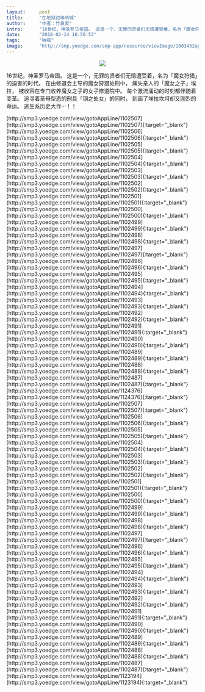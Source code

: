 ```yaml
---
layout:     post
title:      "在地狱边缘呐喊"
author:     "作者：竹良実"
intro:      "16世纪，神圣罗马帝国。 这是一个，无罪的贤者们无情遭受着，名为「魔女狩猎」的迫害的时代。 在由修道会主导的魔女狩猎处刑中， 痛失亲人的「魔女之子」埃拉， 被收容在专门收养魔女之子的女子修道院中。 每个激流涌动的时刻都伴随着变革。 追寻着圣母型态的刑具「钢之处女」的同时， 刻画了埃拉坎坷却又刚烈的命运。 逃生系历史大作···！！"
date:       "2018-02-14 16:56:53"
tags:       "呐喊"
image:      "http://smp.yoedge.com/smp-app/resource/viewImage/1003452appline.png"
---
```

<div style="text-align: center">
<p><img src="http://smp.yoedge.com/smp-app/resource/viewImage/1003452appline.png"/></p>
</div>
<p class="post-meta">
<span>16世纪，神圣罗马帝国。 这是一个，无罪的贤者们无情遭受着，名为「魔女狩猎」的迫害的时代。 在由修道会主导的魔女狩猎处刑中， 痛失亲人的「魔女之子」埃拉， 被收容在专门收养魔女之子的女子修道院中。 每个激流涌动的时刻都伴随着变革。 追寻着圣母型态的刑具「钢之处女」的同时， 刻画了埃拉坎坷却又刚烈的命运。 逃生系历史大作···！！</span>
</p>
[http://smp3.yoedge.com/view/gotoAppLine/1102507](http://smp3.yoedge.com/view/gotoAppLine/1102507){:target="_blank"}
[http://smp3.yoedge.com/view/gotoAppLine/1102506](http://smp3.yoedge.com/view/gotoAppLine/1102506){:target="_blank"}
[http://smp3.yoedge.com/view/gotoAppLine/1102505](http://smp3.yoedge.com/view/gotoAppLine/1102505){:target="_blank"}
[http://smp3.yoedge.com/view/gotoAppLine/1102504](http://smp3.yoedge.com/view/gotoAppLine/1102504){:target="_blank"}
[http://smp3.yoedge.com/view/gotoAppLine/1102503](http://smp3.yoedge.com/view/gotoAppLine/1102503){:target="_blank"}
[http://smp3.yoedge.com/view/gotoAppLine/1102502](http://smp3.yoedge.com/view/gotoAppLine/1102502){:target="_blank"}
[http://smp3.yoedge.com/view/gotoAppLine/1102501](http://smp3.yoedge.com/view/gotoAppLine/1102501){:target="_blank"}
[http://smp3.yoedge.com/view/gotoAppLine/1102500](http://smp3.yoedge.com/view/gotoAppLine/1102500){:target="_blank"}
[http://smp3.yoedge.com/view/gotoAppLine/1102499](http://smp3.yoedge.com/view/gotoAppLine/1102499){:target="_blank"}
[http://smp3.yoedge.com/view/gotoAppLine/1102498](http://smp3.yoedge.com/view/gotoAppLine/1102498){:target="_blank"}
[http://smp3.yoedge.com/view/gotoAppLine/1102497](http://smp3.yoedge.com/view/gotoAppLine/1102497){:target="_blank"}
[http://smp3.yoedge.com/view/gotoAppLine/1102496](http://smp3.yoedge.com/view/gotoAppLine/1102496){:target="_blank"}
[http://smp3.yoedge.com/view/gotoAppLine/1102495](http://smp3.yoedge.com/view/gotoAppLine/1102495){:target="_blank"}
[http://smp3.yoedge.com/view/gotoAppLine/1102494](http://smp3.yoedge.com/view/gotoAppLine/1102494){:target="_blank"}
[http://smp3.yoedge.com/view/gotoAppLine/1102493](http://smp3.yoedge.com/view/gotoAppLine/1102493){:target="_blank"}
[http://smp3.yoedge.com/view/gotoAppLine/1102492](http://smp3.yoedge.com/view/gotoAppLine/1102492){:target="_blank"}
[http://smp3.yoedge.com/view/gotoAppLine/1102491](http://smp3.yoedge.com/view/gotoAppLine/1102491){:target="_blank"}
[http://smp3.yoedge.com/view/gotoAppLine/1102490](http://smp3.yoedge.com/view/gotoAppLine/1102490){:target="_blank"}
[http://smp3.yoedge.com/view/gotoAppLine/1102489](http://smp3.yoedge.com/view/gotoAppLine/1102489){:target="_blank"}
[http://smp3.yoedge.com/view/gotoAppLine/1102488](http://smp3.yoedge.com/view/gotoAppLine/1102488){:target="_blank"}
[http://smp3.yoedge.com/view/gotoAppLine/1102487](http://smp3.yoedge.com/view/gotoAppLine/1102487){:target="_blank"}
[http://smp3.yoedge.com/view/gotoAppLine/1124376](http://smp3.yoedge.com/view/gotoAppLine/1124376){:target="_blank"}
[http://smp3.yoedge.com/view/gotoAppLine/1102507](http://smp3.yoedge.com/view/gotoAppLine/1102507){:target="_blank"}
[http://smp3.yoedge.com/view/gotoAppLine/1102506](http://smp3.yoedge.com/view/gotoAppLine/1102506){:target="_blank"}
[http://smp3.yoedge.com/view/gotoAppLine/1102505](http://smp3.yoedge.com/view/gotoAppLine/1102505){:target="_blank"}
[http://smp3.yoedge.com/view/gotoAppLine/1102504](http://smp3.yoedge.com/view/gotoAppLine/1102504){:target="_blank"}
[http://smp3.yoedge.com/view/gotoAppLine/1102503](http://smp3.yoedge.com/view/gotoAppLine/1102503){:target="_blank"}
[http://smp3.yoedge.com/view/gotoAppLine/1102502](http://smp3.yoedge.com/view/gotoAppLine/1102502){:target="_blank"}
[http://smp3.yoedge.com/view/gotoAppLine/1102501](http://smp3.yoedge.com/view/gotoAppLine/1102501){:target="_blank"}
[http://smp3.yoedge.com/view/gotoAppLine/1102500](http://smp3.yoedge.com/view/gotoAppLine/1102500){:target="_blank"}
[http://smp3.yoedge.com/view/gotoAppLine/1102499](http://smp3.yoedge.com/view/gotoAppLine/1102499){:target="_blank"}
[http://smp3.yoedge.com/view/gotoAppLine/1102498](http://smp3.yoedge.com/view/gotoAppLine/1102498){:target="_blank"}
[http://smp3.yoedge.com/view/gotoAppLine/1102497](http://smp3.yoedge.com/view/gotoAppLine/1102497){:target="_blank"}
[http://smp3.yoedge.com/view/gotoAppLine/1102496](http://smp3.yoedge.com/view/gotoAppLine/1102496){:target="_blank"}
[http://smp3.yoedge.com/view/gotoAppLine/1102495](http://smp3.yoedge.com/view/gotoAppLine/1102495){:target="_blank"}
[http://smp3.yoedge.com/view/gotoAppLine/1102494](http://smp3.yoedge.com/view/gotoAppLine/1102494){:target="_blank"}
[http://smp3.yoedge.com/view/gotoAppLine/1102493](http://smp3.yoedge.com/view/gotoAppLine/1102493){:target="_blank"}
[http://smp3.yoedge.com/view/gotoAppLine/1102492](http://smp3.yoedge.com/view/gotoAppLine/1102492){:target="_blank"}
[http://smp3.yoedge.com/view/gotoAppLine/1102491](http://smp3.yoedge.com/view/gotoAppLine/1102491){:target="_blank"}
[http://smp3.yoedge.com/view/gotoAppLine/1102490](http://smp3.yoedge.com/view/gotoAppLine/1102490){:target="_blank"}
[http://smp3.yoedge.com/view/gotoAppLine/1102489](http://smp3.yoedge.com/view/gotoAppLine/1102489){:target="_blank"}
[http://smp3.yoedge.com/view/gotoAppLine/1102488](http://smp3.yoedge.com/view/gotoAppLine/1102488){:target="_blank"}
[http://smp3.yoedge.com/view/gotoAppLine/1102487](http://smp3.yoedge.com/view/gotoAppLine/1102487){:target="_blank"}
[http://smp3.yoedge.com/view/gotoAppLine/1123194](http://smp3.yoedge.com/view/gotoAppLine/1123194){:target="_blank"}


